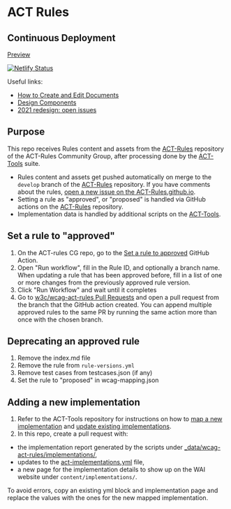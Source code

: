 # ACT Rules

## Continuous Deployment

[Preview](https://wai-wcag-act-rules.netlify.app/)

[![Netlify Status](https://api.netlify.com/api/v1/badges/f053b1b3-85d4-4105-926b-9b30bebe83c0/deploy-status)](https://app.netlify.com/sites/wai-wcag-act-rules/deploys)

Useful links:
- [How to Create and Edit Documents](https://wai-website-theme.netlify.app/writing/)
- [Design Components](https://wai-website-theme.netlify.app/components/)
- [2021 redesign: open issues](https://github.com/w3c/wai-wcag-supporting-documents-redesign/issues/)

## Purpose

This repo receives Rules content and assets from the [ACT-Rules](https://github.com/act-rules/act-rules.github.io/) repository of the ACT-Rules Community Group, after processing done by the [ACT-Tools](https://github.com/act-rules/act-tools/) suite.

- Rules content and assets get pushed automatically on merge to the `develop` branch of the [ACT-Rules](https://github.com/act-rules/act-rules.github.io/) repository. If you have comments about the rules, [open a new issue on the ACT-Rules.github.io](https://www.github.com/act-rules/act-rules.github.io/issues/new/choose/).
- Setting a rule as "approved", or "proposed" is handled via GitHub actions on the [ACT-Rules](https://github.com/act-rules/act-rules.github.io/) repository.
- Implementation data is handled by additional scripts on the [ACT-Tools](https://github.com/act-rules/act-tools/).

## Set a rule to "approved"

1. On the ACT-rules CG repo, go to the [Set a rule to approved](https://github.com/act-rules/act-rules.github.io/actions/workflows/approve-rule.yml) GitHub Action.
2. Open "Run workflow", fill in the Rule ID, and optionally a branch name. When updating a rule that has been approved before, fill in a list of one or more changes from the previously approved rule version. 
3. Click "Run Workflow" and wait until it completes
4. Go to [w3c/wcag-act-rules Pull Requests](https://github.com/w3c/wcag-act-rules/pulls) and open a pull request from the branch that the GitHub action created.
    You can append multiple approved rules to the same PR by running the same action more than once with the chosen branch.

## Deprecating an approved rule

1. Remove the index.md file
2. Remove the rule from `rule-versions.yml`
3. Remove test cases from testcases.json (if any)
4. Set the rule to "proposed" in wcag-mapping.json

## Adding a new implementation

1. Refer to the ACT-Tools repository for instructions on how to [map a new implementation](https://github.com/act-rules/act-tools/#map-an-implementation) and [update existing implementations](https://github.com/act-rules/act-tools/#implementation-batch-update). 
2. In this repo, create a pull request with:
  - the implementation report generated by the scripts under [_data/wcag-act-rules/implementations/](https://github.com/w3c/wcag-act-rules/tree/main/_data/wcag-act-rules/implementations/),
  - updates to the [act-implementations.yml](https://github.com/w3c/wcag-act-rules/tree/main/_data/wcag-act-rules/act-implementations.yml) file,
  - a new page for the implementation details to show up on the WAI website under `content/implementations/`. 

  To avoid errors, copy an existing yml block and implementation page and replace the values with the ones for the new mapped implementation.
